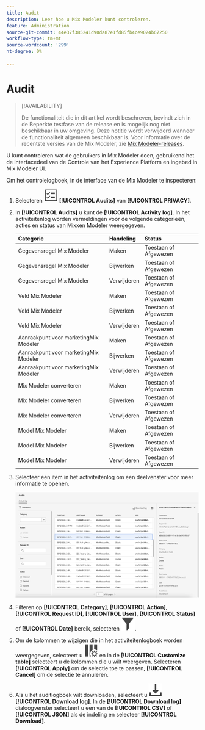 ```yaml
---
title: Audit
description: Leer hoe u Mix Modeler kunt controleren.
feature: Administration
source-git-commit: 44e37f385241d90da87e1fd85fb4ce9024b67250
workflow-type: tm+mt
source-wordcount: '299'
ht-degree: 0%

---
```


# Audit

>[!AVAILABILITY]
>
>De functionaliteit die in dit artikel wordt beschreven, bevindt zich in de Beperkte testfase van de release en is mogelijk nog niet beschikbaar in uw omgeving. Deze notitie wordt verwijderd wanneer de functionaliteit algemeen beschikbaar is. Voor informatie over de recentste versies van de Mix Modeler, zie [Mix Modeler-releases](/help/releases/latest.md).

U kunt controleren wat de gebruikers in Mix Modeler doen, gebruikend het de interfacedeel van de Controle van het Experience Platform en ingebed in Mix Modeler UI.

Om het controlelogboek, in de interface van de Mix Modeler te inspecteren:

1. Selecteren ![Taaklijst](../assets/icons/TaskList.svg) **[!UICONTROL Audits]** van **[!UICONTROL PRIVACY]**.

1. In **[!UICONTROL Audits]** u kunt de **[!UICONTROL Activity log]**. In het activiteitenlog worden vermeldingen voor de volgende categorieën, acties en status van Mixxen Modeler weergegeven.

   | Categorie | Handeling | Status |
   |---|---|---|
   | Gegevensregel Mix Modeler | Maken | Toestaan of Afgewezen |
   | Gegevensregel Mix Modeler | Bijwerken | Toestaan of Afgewezen |
   | Gegevensregel Mix Modeler | Verwijderen | Toestaan of Afgewezen |
   | Veld Mix Modeler | Maken | Toestaan of Afgewezen |
   | Veld Mix Modeler | Bijwerken | Toestaan of Afgewezen |
   | Veld Mix Modeler | Verwijderen | Toestaan of Afgewezen |
   | Aanraakpunt voor marketingMix Modeler | Maken | Toestaan of Afgewezen |
   | Aanraakpunt voor marketingMix Modeler | Bijwerken | Toestaan of Afgewezen |
   | Aanraakpunt voor marketingMix Modeler | Verwijderen | Toestaan of Afgewezen |
   | Mix Modeler converteren | Maken | Toestaan of Afgewezen |
   | Mix Modeler converteren | Bijwerken | Toestaan of Afgewezen |
   | Mix Modeler converteren | Verwijderen | Toestaan of Afgewezen |
   | Model Mix Modeler | Maken | Toestaan of Afgewezen |
   | Model Mix Modeler | Bijwerken | Toestaan of Afgewezen |
   | Model Mix Modeler | Verwijderen | Toestaan of Afgewezen |

1. Selecteer een item in het activiteitenlog om een deelvenster voor meer informatie te openen.

   ![Mix Modeler Audit](../assets/mix-modeler-audit.png)

1. Filteren op **[!UICONTROL Category]**, **[!UICONTROL Action]**, **[!UICONTROL Request ID]**, **[!UICONTROL User]**, **[!UICONTROL Status]** of **[!UICONTROL Date]** bereik, selecteren ![Filter](../assets/icons/Filter.svg).

1. Om de kolommen te wijzigen die in het activiteitenlogboek worden weergegeven, selecteert u ![Kolommen](../assets/icons/ColumnSetting.svg) en in de **[!UICONTROL Customize table]** selecteert u de kolommen die u wilt weergeven. Selecteren **[!UICONTROL Apply]** om de selectie toe te passen, **[!UICONTROL Cancel]** om de selectie te annuleren.

1. Als u het auditlogboek wilt downloaden, selecteert u ![Downloaden](../assets/icons/Download.svg) **[!UICONTROL Download log]**. In de **[!UICONTROL Download log]** dialoogvenster selecteert u een van de **[!UICONTROL CSV]** of **[!UICONTROL JSON]** als de indeling en selecteer **[!UICONTROL Download]**.
